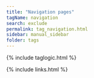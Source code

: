 ```yaml
---
title: "Navigation pages"
tagName: navigation
search: exclude
permalink: tag_navigation.html
sidebar: manual_sidebar
folder: tags
---
```

{% include taglogic.html %}

{% include links.html %}
